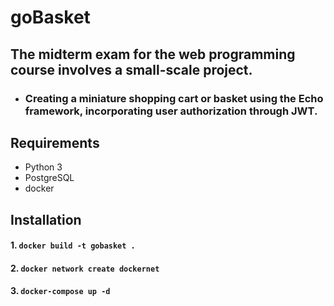 # goBasket

## The midterm exam for the web programming course involves a small-scale project.

- ### Creating a miniature shopping cart or basket using the Echo framework, incorporating user authorization through JWT.

## Requirements
- Python 3
- PostgreSQL
- docker


## Installation

#### 1. `docker build -t gobasket .`
#### 2. `docker network create dockernet`
#### 3. `docker-compose up -d`